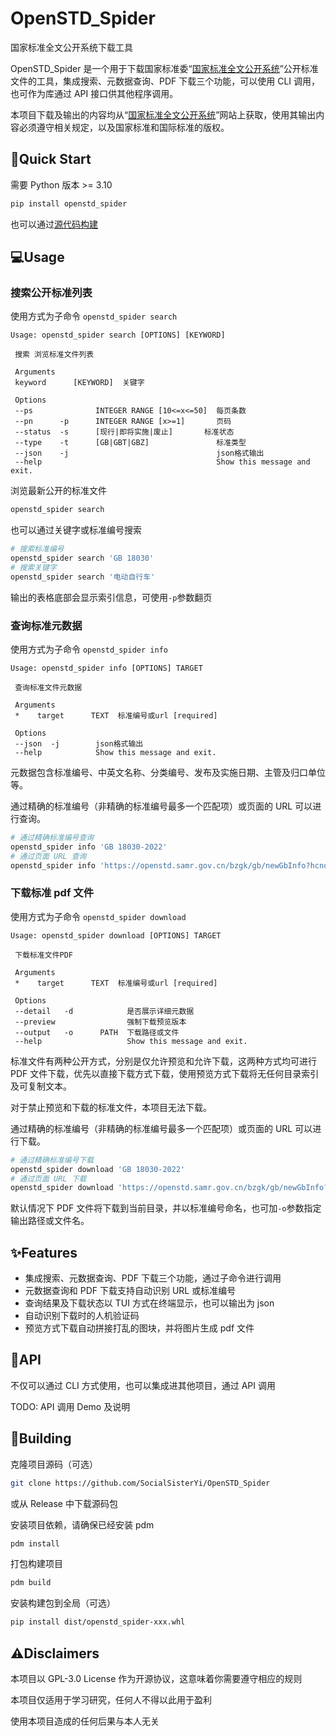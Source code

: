 # OpenSTD_Spider

国家标准全文公开系统下载工具

OpenSTD_Spider 是一个用于下载国家标准委“[国家标准全文公开系统](https://openstd.samr.gov.cn/bzgk/gb/)”公开标准文件的工具，集成搜索、元数据查询、PDF 下载三个功能，可以使用 CLI 调用，也可作为库通过 API 接口供其他程序调用。

本项目下载及输出的内容均从“[国家标准全文公开系统](https://openstd.samr.gov.cn/bzgk/gb/)”网站上获取，使用其输出内容必须遵守相关规定，以及国家标准和国际标准的版权。

## 🚀Quick Start

需要 Python 版本 >= 3.10

```bash
pip install openstd_spider
```

也可以通过[源代码构建](#Building)

## 💻Usage

### 搜索公开标准列表

使用方式为子命令 `openstd_spider search`

```
Usage: openstd_spider search [OPTIONS] [KEYWORD]

 搜索 浏览标准文件列表

 Arguments
 keyword      [KEYWORD]  关键字

 Options
 --ps              INTEGER RANGE [10<=x<=50]  每页条数
 --pn      -p      INTEGER RANGE [x>=1]       页码
 --status  -s      [现行|即将实施|废止]       标准状态
 --type    -t      [GB|GBT|GBZ]               标准类型
 --json    -j                                 json格式输出
 --help                                       Show this message and exit.
```

浏览最新公开的标准文件

```bash
openstd_spider search
```

也可以通过关键字或标准编号搜索

```bash
# 搜索标准编号
openstd_spider search 'GB 18030'
# 搜索关键字
openstd_spider search '电动自行车'
```

输出的表格底部会显示索引信息，可使用`-p`参数翻页

### 查询标准元数据

使用方式为子命令 `openstd_spider info`

```
Usage: openstd_spider info [OPTIONS] TARGET                              
                                                                              
 查询标准文件元数据

 Arguments
 *    target      TEXT  标准编号或url [required]
 
 Options
 --json  -j        json格式输出
 --help            Show this message and exit.
```

元数据包含标准编号、中英文名称、分类编号、发布及实施日期、主管及归口单位等。

通过精确的标准编号（非精确的标准编号最多一个匹配项）或页面的 URL 可以进行查询。

```bash
# 通过精确标准编号查询
openstd_spider info 'GB 18030-2022'
# 通过页面 URL 查询
openstd_spider info 'https://openstd.samr.gov.cn/bzgk/gb/newGbInfo?hcno=72969DAA3DA5795AD2163528FF57166C'
```

### 下载标准 pdf 文件

使用方式为子命令 `openstd_spider download`

```
Usage: openstd_spider download [OPTIONS] TARGET

 下载标准文件PDF

 Arguments
 *    target      TEXT  标准编号或url [required]

 Options
 --detail   -d            是否展示详细元数据
 --preview                强制下载预览版本
 --output   -o      PATH  下载路径或文件
 --help                   Show this message and exit.
```

标准文件有两种公开方式，分别是仅允许预览和允许下载，这两种方式均可进行 PDF 文件下载，优先以直接下载方式下载，使用预览方式下载将无任何目录索引及可复制文本。

对于禁止预览和下载的标准文件，本项目无法下载。

通过精确的标准编号（非精确的标准编号最多一个匹配项）或页面的 URL 可以进行下载。

```bash
# 通过精确标准编号下载
openstd_spider download 'GB 18030-2022'
# 通过页面 URL 下载
openstd_spider download 'https://openstd.samr.gov.cn/bzgk/gb/newGbInfo?hcno=72969DAA3DA5795AD2163528FF57166C'
```

默认情况下 PDF 文件将下载到当前目录，并以标准编号命名，也可加`-o`参数指定输出路径或文件名。

## ✨Features

- 集成搜索、元数据查询、PDF 下载三个功能，通过子命令进行调用
- 元数据查询和 PDF 下载支持自动识别 URL 或标准编号
- 查询结果及下载状态以 TUI 方式在终端显示，也可以输出为 json
- 自动识别下载时的人机验证码
- 预览方式下载自动拼接打乱的图块，并将图片生成 pdf 文件

## 🔌API

不仅可以通过 CLI 方式使用，也可以集成进其他项目，通过 API 调用

TODO: API 调用 Demo 及说明

## 🔨Building

克隆项目源码（可选）

```bash
git clone https://github.com/SocialSisterYi/OpenSTD_Spider
```

或从 Release 中下载源码包

安装项目依赖，请确保已经安装 pdm

```bash
pdm install
```

打包构建项目

```bash
pdm build
```

安装构建包到全局（可选）

```bash
pip install dist/openstd_spider-xxx.whl
```

## ⚠️Disclaimers

本项目以 GPL-3.0 License 作为开源协议，这意味着你需要遵守相应的规则

本项目仅适用于学习研究，任何人不得以此用于盈利

使用本项目造成的任何后果与本人无关
